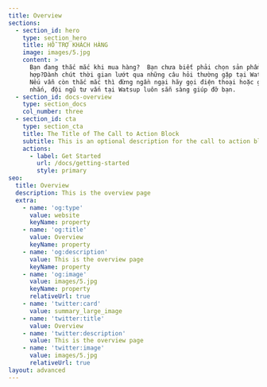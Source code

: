 ```yaml
---
title: Overview
sections:
  - section_id: hero
    type: section_hero
    title: HỖ TRỢ KHÁCH HÀNG
    image: images/5.jpg
    content: >
      Bạn đang thắc mắc khi mua hàng?  Bạn chưa biết phải chọn sản phẩm phù
      hợp?Dành chút thời gian lướt qua những câu hỏi thường gặp tại Watsup nhé.
      Nếu vẫn còn thắc mắc thì đừng ngần ngại hãy gọi điện thoại hoặc gửi tin
      nhắn, đội ngũ tư vấn tại Watsup luôn sẵn sàng giúp đỡ bạn.
  - section_id: docs-overview
    type: section_docs
    col_number: three
  - section_id: cta
    type: section_cta
    title: The Title of The Call to Action Block
    subtitle: This is an optional description for the call to action block.
    actions:
      - label: Get Started
        url: /docs/getting-started
        style: primary
seo:
  title: Overview
  description: This is the overview page
  extra:
    - name: 'og:type'
      value: website
      keyName: property
    - name: 'og:title'
      value: Overview
      keyName: property
    - name: 'og:description'
      value: This is the overview page
      keyName: property
    - name: 'og:image'
      value: images/5.jpg
      keyName: property
      relativeUrl: true
    - name: 'twitter:card'
      value: summary_large_image
    - name: 'twitter:title'
      value: Overview
    - name: 'twitter:description'
      value: This is the overview page
    - name: 'twitter:image'
      value: images/5.jpg
      relativeUrl: true
layout: advanced
---
```

